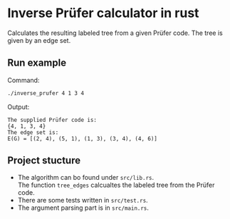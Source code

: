 # Inverse Prüfer calculator in rust

Calculates the resulting labeled tree from a given Prüfer code. The tree is given by an edge set.

## Run example

Command:
```sh
./inverse_prufer 4 1 3 4
```
Output:
```
The supplied Prüfer code is:
{4, 1, 3, 4}
The edge set is:
E(G) = [(2, 4), (5, 1), (1, 3), (3, 4), (4, 6)]
```

## Project stucture

- The algorithm can bo found under `src/lib.rs`.  
The function `tree_edges` calcualtes the labeled tree from the Prüfer code.
- There are some tests written in `src/test.rs`.
- The argument parsing part is in `src/main.rs`.
